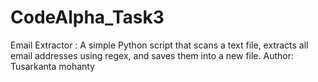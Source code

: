 # CodeAlpha_Task3
Email Extractor : A simple Python script that scans a text file, extracts all email addresses using regex, and saves them into a new file.  Author: Tusarkanta mohanty
